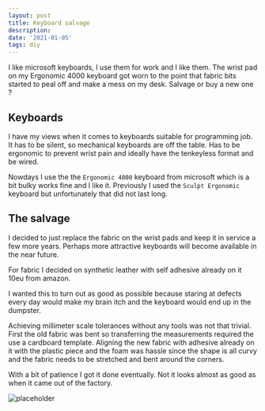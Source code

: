 ```yaml
---
layout: post
title: Keyboard salvage
description: 
date: '2021-01-05'
tags: diy
---
```



I like microsoft keyboards, I use them for work and I like them. The wrist pad on my Ergonomic 4000 keyboard got worn to the point that fabric bits started to peal off and make a mess on my desk. Salvage or buy a new one ?


## Keyboards

I have my views when it comes to keyboards suitable for programming job. It has to be silent, so mechanical keyboards are off the table. Has to be ergonomic to prevent wrist pain and ideally have the tenkeyless format and be wired.

Nowdays I use the the `Ergonomic 4000` keyboard from microsoft which is a bit bulky works fine and I like it. Previously I used the `Sculpt Ergonomic` keyboard but unfortunately that did not last long.


## The salvage

I decided to just replace the fabric on the wrist pads and keep it in service a few more years. Perhaps more attractive keyboards will become available in the near future. 

For fabric I decided on synthetic leather with self adhesive already on it 10eu from amazon.

I wanted this to turn out as good as possible because staring at defects every day would make my brain itch and the keyboard would end up in the dumpster.

Achieving millimeter scale tolerances without any tools was not that trivial. First the old fabric was bent so transferring the measurements required the use a cardboard template. Aligning the new fabric with adhesive already on it with the plastic piece and the foam was hassle since the shape is all curvy and the fabric needs to be stretched and bent around the corners. 

With a bit of patience I got it done eventually. Not it looks almost as good as when it came out of the factory.



![placeholder](/public/2021/01/2021-01-04-keyboard.png, "keyboard")

